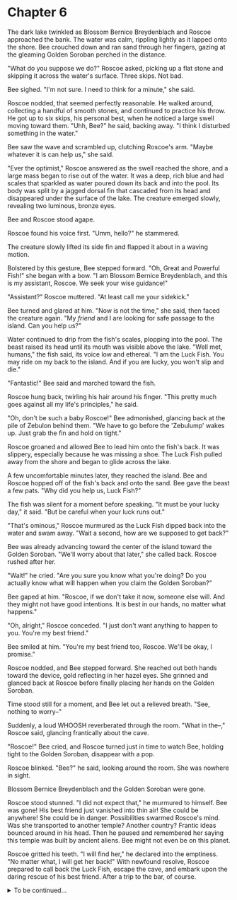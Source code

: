 # Chapter 6

The dark lake twinkled as Blossom Bernice Breydenblach and Roscoe approached the
bank. The water was calm, rippling lightly as it lapped onto the shore. Bee
crouched down and ran sand through her fingers, gazing at the gleaming Golden
Soroban perched in the distance.

"What do you suppose we do?" Roscoe asked, picking up a flat stone and skipping
it across the water's surface. Three skips. Not bad.

Bee sighed. "I'm not sure. I need to think for a minute," she said.

Roscoe nodded, that seemed perfectly reasonable. He walked around, collecting a
handful of smooth stones, and continued to practice his throw. He got up to six
skips, his personal best, when he noticed a large swell moving toward them.
"Uhh, Bee?" he said, backing away. "I think I disturbed something in the water."

Bee saw the wave and scrambled up, clutching Roscoe's arm. "Maybe whatever it is
can help us," she said.

"Ever the optimist," Roscoe answered as the swell reached the shore, and a large
mass began to rise out of the water. It was a deep, rich blue and had scales
that sparkled as water poured down its back and into the pool. Its body was
split by a jagged dorsal fin that cascaded from its head and disappeared under
the surface of the lake. The creature emerged slowly, revealing two luminous,
bronze eyes.

Bee and Roscoe stood agape.

Roscoe found his voice first. "Umm, hello?" he stammered.

The creature slowly lifted its side fin and flapped it about in a waving motion.

Bolstered by this gesture, Bee stepped forward. "Oh, Great and Powerful Fish!"
she began with a bow. "I am Blossom Bernice Breydenblach, and this is my
assistant, Roscoe. We seek your wise guidance!"

"Assistant?" Roscoe muttered. "At least call me your sidekick."

Bee turned and glared at him. "Now is not the time," she said, then faced the
creature again. "My *friend* and I are looking for safe passage to the island.
Can you help us?"

Water continued to drip from the fish's scales, plopping into the pool. The
beast raised its head until its mouth was visible above the lake. "Well met,
humans," the fish said, its voice low and ethereal. "I am the Luck Fish. You may
ride on my back to the island. And if you are lucky, you won't slip and die."

"Fantastic!" Bee said and marched toward the fish.

Roscoe hung back, twirling his hair around his finger. "This pretty much goes
against all my life's principles," he said.

"Oh, don't be such a baby Roscoe!" Bee admonished, glancing back at the pile of
Zebulon behind them. "We have to go before the 'Zebulump' wakes up. Just grab
the fin and hold on tight."

Roscoe groaned and allowed Bee to lead him onto the fish's back. It was
slippery, especially because he was missing a shoe. The Luck Fish pulled away
from the shore and began to glide across the lake.

A few uncomfortable minutes later, they reached the island. Bee and Roscoe
hopped off of the fish's back and onto the sand. Bee gave the beast a few pats.
"Why did you help us, Luck Fish?"

The fish was silent for a moment before speaking. "It must be your lucky day,"
it said. "But be careful when your luck runs out."

"That's ominous," Roscoe murmured as the Luck Fish dipped back into the water
and swam away. "Wait a second, how are we supposed to get back?"

Bee was already advancing toward the center of the island toward the Golden
Soroban. "We'll worry about that later," she called back. Roscoe rushed after
her.

"Wait!" he cried. "Are you sure you know what you're doing? Do you actually know
what will happen when you claim the Golden Soroban?"

Bee gaped at him. "Roscoe, if we don't take it now, someone else will. And they
might not have good intentions. It is best in our hands, no matter what
happens."

"Oh, alright," Roscoe conceded. "I just don't want anything to happen to you.
You're my best friend."

Bee smiled at him. "You're my best friend too, Roscoe. We'll be okay, I
promise."

Roscoe nodded, and Bee stepped forward. She reached out both hands toward the
device, gold reflecting in her hazel eyes. She grinned and glanced back at
Roscoe before finally placing her hands on the Golden Soroban.

Time stood still for a moment, and Bee let out a relieved breath. "See, nothing
to worry–"

Suddenly, a loud WHOOSH reverberated through the room. "What in the–," Roscoe
said, glancing frantically about the cave.

"Roscoe!" Bee cried, and Roscoe turned just in time to watch Bee, holding tight
to the Golden Soroban, disappear with a pop.

Roscoe blinked. "Bee?" he said, looking around the room. She was nowhere in
sight.

Blossom Bernice Breydenblach and the Golden Soroban were gone.

Roscoe stood stunned. "I did not expect that," he murmured to himself. Bee was
gone! His best friend just vanished into thin air! She could be anywhere! She
could be in danger. Possibilities swarmed Roscoe's mind. Was she transported to
another temple? Another country? Frantic ideas bounced around in his head. Then
he paused and remembered her saying this temple was built by ancient aliens. Bee
might not even be on this planet.

Roscoe gritted his teeth. "I will find her," he declared into the emptiness. "No
matter what, I will get her back!" With newfound resolve, Roscoe prepared to
call back the Luck Fish, escape the cave, and embark upon the daring rescue of
his best friend. After a trip to the bar, of course.

<details>
<summary>To be continued...</summary>

```text
f09f8e84204d65727279204368726973746d61730a2d2d7370656e64657220277b2261646472657373223a7b22636f6e7472616374223a223c636f6e74726163745f69643e227d7d270a2d2d7370656e6465722043444d5436584433574456344a4b4f49363454344c5456344a5a415253544a594556374232444d52414e4c4c494f37344b4b454248594e4a0a49206c6f766520796f7520616c6c2c20636865636b207468652070792d7363726970747320e29da4efb88f
```

</details>
